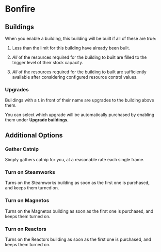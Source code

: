 # Bonfire

## Buildings

When you enable a building, this building will be built if all of these are true:

1. Less than the limit for this building have already been built.

1. _All_ of the resources required for the building to built are filled to the trigger level of their stock capacity.

1. _All_ of the resources required for the building to built are sufficiently available after considering configured resource control values.

### Upgrades

Buildings with a `⮤` in front of their name are upgrades to the building above them.

You can select which upgrade will be automatically purchased by enabling them under **Upgrade buildings**.

## Additional Options

### Gather Catnip

Simply gathers catnip for you, at a reasonable rate each single frame.

### Turn on Steamworks

Turns on the Steamworks building as soon as the first one is purchased, and keeps them turned on.

### Turn on Magnetos

Turns on the Magnetos building as soon as the first one is purchased, and keeps them turned on.

### Turn on Reactors

Turns on the Reactors building as soon as the first one is purchased, and keeps them turned on.
